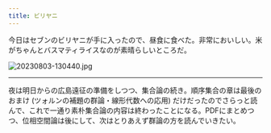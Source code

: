 ```yaml
---
title: ビリヤニ
---
```


今日はセブンのビリヤニが手に入ったので、昼食に食べた。非常においしい。米がちゃんとバスマティライスなのが素晴らしいところだ。

![20230803-130440.jpg](https://ceshmina-photos.s3.ap-northeast-1.amazonaws.com/medium/202308/20230803-130440.jpg)

---

夜は明日からの広島遠征の準備をしつつ、集合論の続き。順序集合の章は最後のおまけ (ツォルンの補題の群論・線形代数への応用) だけだったのでさらっと読んで、これで一通り素朴集合論の内容は終わったことになる。PDFにまとめつつ、位相空間論は後にして、次はとりあえず群論の方を読んでいきたい。
